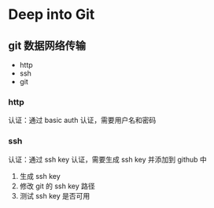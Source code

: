 # Deep into Git

## git 数据网络传输
- http
- ssh
- git

### http
认证：通过 basic auth 认证，需要用户名和密码

### ssh
认证：通过 ssh key 认证，需要生成 ssh key 并添加到 github 中

1. 生成 ssh key
2. 修改 git 的 ssh key 路径
3. 测试 ssh key 是否可用

